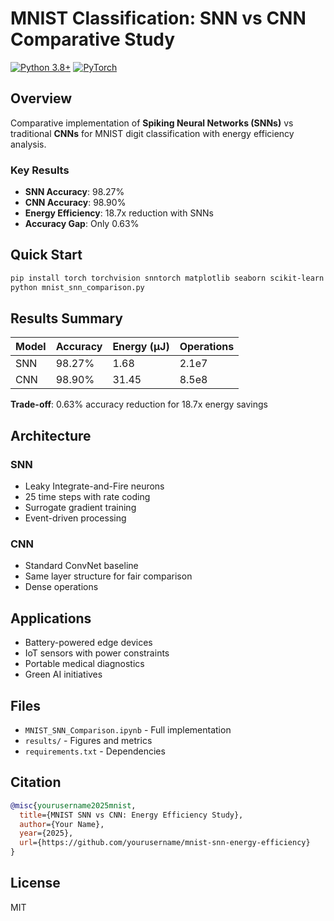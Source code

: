 
# MNIST Classification: SNN vs CNN Comparative Study

[![Python 3.8+](https://img.shields.io/badge/python-3.8+-blue.svg)](https://www.python.org/downloads/)
[![PyTorch](https://img.shields.io/badge/PyTorch-2.0+-ee4c2c.svg)](https://pytorch.org/)

## Overview

Comparative implementation of **Spiking Neural Networks (SNNs)** vs traditional **CNNs** for MNIST digit classification with energy efficiency analysis.

### Key Results
- **SNN Accuracy**: 98.27%
- **CNN Accuracy**: 98.90%  
- **Energy Efficiency**: 18.7x reduction with SNNs
- **Accuracy Gap**: Only 0.63%

## Quick Start
```bash
pip install torch torchvision snntorch matplotlib seaborn scikit-learn
python mnist_snn_comparison.py
```

## Results Summary

| Model | Accuracy | Energy (µJ) | Operations |
|-------|----------|-------------|------------|
| SNN   | 98.27%   | 1.68        | 2.1e7      |
| CNN   | 98.90%   | 31.45       | 8.5e8      |

**Trade-off**: 0.63% accuracy reduction for 18.7x energy savings

## Architecture

### SNN
- Leaky Integrate-and-Fire neurons
- 25 time steps with rate coding
- Surrogate gradient training
- Event-driven processing

### CNN  
- Standard ConvNet baseline
- Same layer structure for fair comparison
- Dense operations

## Applications
- Battery-powered edge devices
- IoT sensors with power constraints
- Portable medical diagnostics
- Green AI initiatives

## Files
- `MNIST_SNN_Comparison.ipynb` - Full implementation
- `results/` - Figures and metrics
- `requirements.txt` - Dependencies

## Citation
```bibtex
@misc{yourusername2025mnist,
  title={MNIST SNN vs CNN: Energy Efficiency Study},
  author={Your Name},
  year={2025},
  url={https://github.com/yourusername/mnist-snn-energy-efficiency}
}
```

## License
MIT
